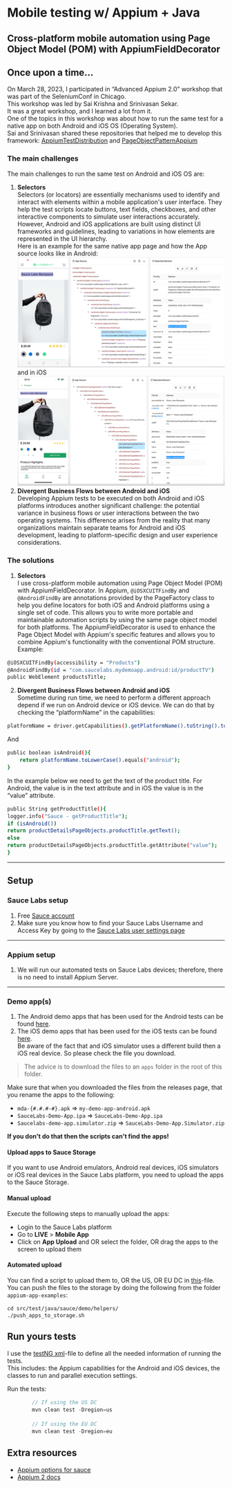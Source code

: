 # Mobile testing w/ Appium + Java
 
Cross-platform mobile automation using Page Object Model (POM) with AppiumFieldDecorator
---
## Once upon a time…    
On March 28, 2023, I participated in “Advanced Appium 2.0” workshop that was part of the SeleniumConf in Chicago.   
This workshop was led by Sai Krishna and Srinivasan Sekar.    
It was a great workshop, and I learned a lot from it.    
One of the topics in this workshop was about how to run the same test for a native app on both Android and iOS OS (Operating System).   
Sai and Srinivasan shared these repositories that helped me to develop this framework:
[AppiumTestDistribution](https://github.com/AppiumTestDistribution/AppiumTestDistribution) and 
[PageObjectPatternAppium](https://github.com/AppiumTestDistribution/PageObjectPatternAppium)

### The main challenges

The main challenges to run the same test on Android and iOS OS are:
1.	<b>Selectors</b>    
Selectors (or locators) are essentially mechanisms used to identify and interact with elements within a mobile application's user interface. They help the test scripts locate buttons, text fields, checkboxes, and other interactive components to simulate user interactions accurately.
      However, Android and iOS applications are built using distinct UI frameworks and guidelines, leading to variations in how elements are represented in the UI hierarchy.    
      Here is an example for the same native app page and how the App source looks like in Android:
      <img src="./graphics/myDemoApp_ProductPage_Android.png" alt="androidAppSource"/>    
      and in iOS
      <img src="./graphics/myDemoApp_ProductPage_iOS.png" alt="iOSAppSource"/>
2. <b>Divergent Business Flows between Android and iOS</b>   
   Developing Appium tests to be executed on both Android and iOS platforms introduces another significant challenge: the potential variance in business flows or user interactions between the two operating systems. This difference arises from the reality that many organizations maintain separate teams for Android and iOS development, leading to platform-specific design and user experience considerations.

### The solutions
1. <b>Selectors</b>    
   I use cross-platform mobile automation using Page Object Model (POM) with AppiumFieldDecorator.
   In Appium, `@iOSXCUITFindBy` and `@AndroidFindBy` are annotations provided by the PageFactory class to help you define locators for both iOS and Android platforms using a single set of code. This allows you to write more portable and maintainable automation scripts by using the same page object model for both platforms.
   The AppiumFieldDecorator is used to enhance the Page Object Model with Appium's specific features and allows you to combine Appium's functionality with the conventional POM structure. Example:

```bash
@iOSXCUITFindBy(accessibility = "Products")
@AndroidFindBy(id = "com.saucelabs.mydemoapp.android:id/productTV")
public WebElement productsTitle;
```

2. <b>Divergent Business Flows between Android and iOS</b>    
   Sometime during run time, we need to perform a different approach depend if we run on Android device or iOS device.
   We can do that by checking the “platformName” in the capabilities:
```bash
platformName = driver.getCapabilities().getPlatformName().toString().toLowerCase();
```

And 
```bash
public boolean isAndroid(){
    return platformName.toLowerCase().equals("android");
}
```
In the example below we need to get the text of the product title.  For Android, the value is in the text attribute and in iOS the value is in the “value” attribute.
```bash
public String getProductTitle(){
logger.info("Sauce - getProductTitle");
if (isAndroid())
return productDetailsPageObjects.productTitle.getText();
else
return productDetailsPageObjects.productTitle.getAttribute("value");
}
```

---
## Setup  

### Sauce Labs setup
1. Free [Sauce account](https://saucelabs.com/sign-up)
2. Make sure you know how to find your Sauce Labs Username and Access Key by going to the [Sauce Labs user settings page](https://app.saucelabs.com/user-settings)

---
### Appium setup
1. We will run our automated tests on Sauce Labs devices; therefore, there is no need to install Appium Server.

---
### Demo app(s)   

1. The Android demo apps that has been used for the Android tests can be found [here](https://github.com/saucelabs/my-demo-app-android/releases).
2. The iOS demo apps that has been used for the iOS tests can be found [here](https://github.com/saucelabs/my-demo-app-ios/releases).   
Be aware of the fact that and iOS simulator uses a different build then a iOS real device. So please check the file you
download.

> The advice is to download the files to an `apps` folder in the root of this folder.

Make sure that when you downloaded the files from the releases page, that you rename the apps to the following:

- `mda-{#.#.#-#}.apk` => `my-demo-app-android.apk`
- `SauceLabs-Demo-App.ipa` => `SauceLabs-Demo-App.ipa`
- `Saucelabs-demo-app.simulator.zip` => `SauceLabs-Demo-App.Simulator.zip`

**If you don't do that then the scripts can't find the apps!**

#### Upload apps to Sauce Storage
If you want to use Android emulators, Android real devices, iOS simulators or iOS real devices in the Sauce Labs platform, you need to upload
the apps to the Sauce Storage.

#### Manual upload
Execute the following steps to manually upload the apps:
- Login to the Sauce Labs platform
- Go to **LIVE** > **Mobile App**
- Click on **App Upload** and OR select the folder, OR drag the apps to the screen to upload them

#### Automated upload
You can find a script to upload them to, OR the US, OR EU DC in [this](../../helpers/push_apps_to_storage.sh)-file. You can push the files to the
storage by doing the following from the folder `appium-app-examples`:

    cd src/test/java/sauce/demo/helpers/
    ./push_apps_to_storage.sh

## Run yours tests
I use the [testNG xml](src/test/resources/config/demo.xml/)-file to define all the needed information of running the tests.    
This includes: the Appium capabilities for the Android and iOS devices, the classes to run and parallel execution settings.

Run the tests:

```java
        // If using the US DC
        mvn clean test -Dregion=us

        // If using the EU DC
        mvn clean test -Dregion=eu
```

## Extra resources

- [Appium options for sauce](https://docs.saucelabs.com/dev/test-configuration-options/#mobile-app-appium-capabilities-required)
- [Appium 2 docs](http://appium.io/docs/en/2.0/)
